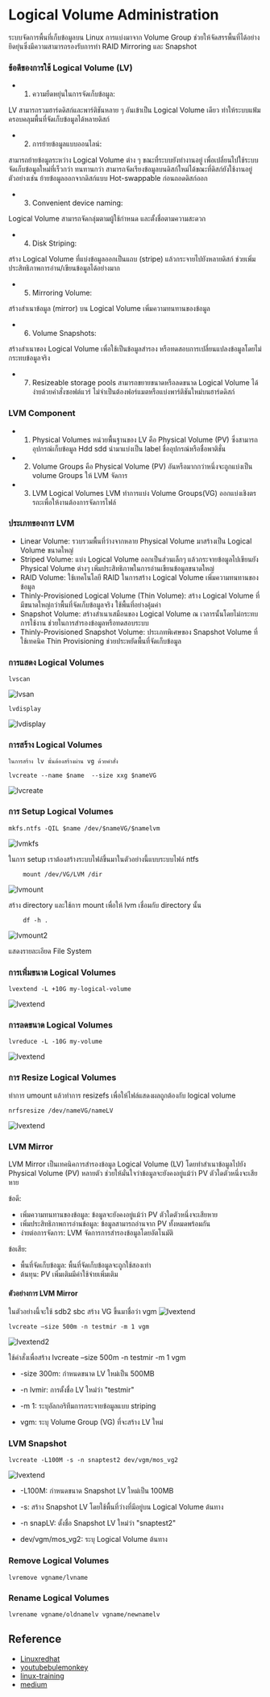 # Logical Volume Administration



ระบบจัดการพื้นที่เก็บข้อมูลบน Linux การแบ่งมาจาก Volume Group ช่วยให้จัดสรรพื้นที่ได้อย่างยึดยุ่นซึ่งมีความสามารถรองรับการทำ RAID Mirroring และ Snapshot

### ข้อดีของการใช้ Logical Volume (LV)
- 1. ความยืดหยุ่นในการจัดเก็บข้อมูล:

LV สามารถรวมฮาร์ดดิสก์และพาร์ติชันหลาย ๆ อันเข้าเป็น Logical Volume เดียว ทำให้ระบบแฟ้มครอบคลุมพื้นที่จัดเก็บข้อมูลได้หลายดิสก์


- 2. การย้ายข้อมูลแบบออนไลน์:

สามารถย้ายข้อมูลระหว่าง Logical Volume ต่าง ๆ ขณะที่ระบบยังทำงานอยู่ เพื่อเปลี่ยนไปใช้ระบบจัดเก็บข้อมูลใหม่ที่เร็วกว่า ทนทานกว่า
สามารถจัดเรียงข้อมูลบนดิสก์ใหม่ได้ขณะที่ดิสก์ยังใช้งานอยู่ ตัวอย่างเช่น ย้ายข้อมูลออกจากดิสก์แบบ Hot-swappable ก่อนถอดดิสก์ออก
- 3. Convenient device naming:

Logical Volume สามารถจัดกลุ่มตามผู้ใช้กำหนด และตั้งชื่อตามความสะดวก
- 4. Disk Striping:

สร้าง Logical Volume ที่แบ่งข้อมูลออกเป็นแถบ (stripe) แล้วกระจายไปยังหลายดิสก์ ช่วยเพิ่มประสิทธิภาพการอ่าน/เขียนข้อมูลได้อย่างมาก
- 5. Mirroring Volume:

สร้างสำเนาข้อมูล (mirror) บน Logical Volume เพิ่มความทนทานของข้อมูล
- 6. Volume Snapshots:

สร้างสำเนาของ Logical Volume เพื่อใช้เป็นข้อมูลสำรอง หรือทดสอบการเปลี่ยนแปลงข้อมูลโดยไม่กระทบข้อมูลจริง

- 7. Resizeable storage pools
สามารถขยายขนาดหรือลดขนาด Logical Volume ได้ง่ายด้วยคำสั่งซอฟต์แวร์ ไม่จำเป็นต้องฟอร์แมตหรือแบ่งพาร์ติชันใหม่บนฮาร์ดดิสก์

### LVM Component

- 1. Physical Volumes
หน่วยพื้นฐานของ LV คือ Physical Volume (PV) ซึ่งสามารถอุปกรณ์เก็บข้อมูล Hdd sdd นำมาแบ่งเป็น label ชื่ออุปกรณ์หรือชื่อพาติชั่น

- 2. Volume Groups
คือ Physical Volume (PV) อันหรือมากกว่าหนึ่งจะถูกแบ่งเป็น volume Groups ให้ LVM จัดการ

- 3.  LVM Logical Volumes
LVM ทำการแบ่ง Volume Groups(VG) ออกแบ่งเชิงตรรถะเพื่อให้งานต้องการจัดการไฟล์

### ประเภทของการ LVM
-   Linear Volume: รวบรวมพื้นที่ว่างจากหลาย Physical Volume มาสร้างเป็น Logical Volume ขนาดใหญ่
-   Striped Volume: แบ่ง Logical Volume ออกเป็นส่วนเล็กๆ แล้วกระจายข้อมูลไปเขียนยัง Physical Volume ต่างๆ เพิ่มประสิทธิภาพในการอ่านเขียนข้อมูลขนาดใหญ่
-   RAID Volume: ใช้เทคโนโลยี RAID ในการสร้าง Logical Volume เพิ่มความทนทานของข้อมูล
-   Thinly-Provisioned Logical Volume (Thin Volume): สร้าง Logical Volume ที่มีขนาดใหญ่กว่าพื้นที่จัดเก็บข้อมูลจริง ใช้พื้นที่อย่างคุ้มค่า
-   Snapshot Volume: สร้างสำเนาเสมือนของ Logical Volume ณ เวลารนั้นโดยไม่กระทบการใช้งาน ช่วยในการสำรองข้อมูลหรือทดสอบระบบ
-   Thinly-Provisioned Snapshot Volume: ประเภทพิเศษของ Snapshot Volume ที่ใช้เทคนิค Thin Provisioning ช่วยประหยัดพื้นที่จัดเก็บข้อมูล

### การแสดง Logical Volumes
```
lvscan
```
![lvsan](/pic/lvscan.png)

```
lvdisplay
```
![lvdisplay](/pic/lvdisplay.png)


### การสร้าง Logical Volumes
	ในการสร้าง lv นั้นต้องสร้างผ่าน vg ด้วยคำสั่ง
```
lvcreate --name $name  --size xxg $nameVG

```
![lvcreate](/pic/lvcreate.png)

### การ Setup Logical Volumes
```
mkfs.ntfs -QIL $name /dev/$nameVG/$namelvm
```
![lvmkfs](/pic/mkfs.ntfs.png)

ในการ setup เราต้องสร้างระบบไฟล์ขึ้นมาในตัวอย่างนี้แบบระบบไฟล์ ntfs

```
    mount /dev/VG/LVM /dir
```

![lvmount](/pic/mount.png)

สร้าง directory และใช้การ mount เพื่อให้ lvm เชื่อมกับ directory นั้น

```
    df -h .
```
![lvmount2](/pic/showresulfmount.png)

แสดงรายละเอียด File System






### การเพิ่มขนาด Logical Volumes
```
lvextend -L +10G my-logical-volume
```
![lvextend](/pic/extend.png)

### การลดขนาด Logical Volumes
```
lvreduce -L -10G my-volume
```
![lvextend](/pic/lvreduce.png)


### การ Resize Logical Volumes


ทำการ umount แล้วทำการ resizefs เพื่อให้ไฟล์แสดงผลถูกต้องกับ logical volume

```
nrfsresize /dev/nameVG/nameLV
```
![lvextend](/pic/resize.png)

### LVM Mirror

LVM Mirror เป็นเทคนิคการสำรองข้อมูล Logical Volume (LV) โดยทำสำเนาข้อมูลไปยัง Physical Volume (PV) หลายตัว ช่วยให้มั่นใจว่าข้อมูลจะยังคงอยู่แม้ว่า PV ตัวใดตัวหนึ่งจะเสียหาย

ข้อดี:

-   เพิ่มความทนทานของข้อมูล:  ข้อมูลจะยังคงอยู่แม้ว่า PV ตัวใดตัวหนึ่งจะเสียหาย
-   เพิ่มประสิทธิภาพการอ่านข้อมูล:  ข้อมูลสามารถอ่านจาก PV ทั้งหมดพร้อมกัน
-   ง่ายต่อการจัดการ: LVM จัดการการสำรองข้อมูลโดยอัตโนมัติ

ข้อเสีย:

-   พื้นที่จัดเก็บข้อมูล:  พื้นที่จัดเก็บข้อมูลจะถูกใช้สองเท่า
-   ต้นทุน: PV เพิ่มเติมมีค่าใช้จ่ายเพิ่มเติม

#### ตัวอย่างการ LVM Mirror
ในตัวอย่างนี้จะใช้ sdb2 sbc สร้าง VG ขึ้นมาชื่อว่า vgm
![lvextend](/pic/createvgformirror.png)
```
lvcreate –size 500m -n testmir -m 1 vgm
```
![lvextend2](/pic/createmirror.png)

ใช้คำสั่งเพื่อสร้าง lvcreate –size 500m -n testmir -m 1 vgm

-  -size 300m: กำหนดขนาด LV ใหม่เป็น 500MB

-  -n lvmir: การตั้งชื่อ LV ใหม่ว่า "testmir"

-  -m 1: ระบุอัลกอริทึมการกระจายข้อมูลแบบ striping

-  vgm: ระบุ Volume Group (VG) ที่จะสร้าง LV ใหม่



### LVM Snapshot

```
lvcreate -L100M -s -n snaptest2 dev/vgm/mos_vg2
```
![lvextend](/pic/lvcreatesnapshot.png)

-  -L100M: กำหนดขนาด Snapshot LV ใหม่เป็น 100MB

-  -s: สร้าง Snapshot LV โดยใช้พื้นที่ว่างที่มีอยู่บน Logical Volume ต้นทาง

-  -n snapLV: ตั้งชื่อ Snapshot LV ใหม่ว่า "snaptest2"

-  dev/vgm/mos_vg2: ระบุ Logical Volume ต้นทาง


### Remove Logical Volumes
```
lvremove vgname/lvname
```


### Rename Logical Volumes

```
lvrename vgname/oldnamelv vgname/newnamelv
```


## Reference

- [Linuxredhat](https://access.redhat.com/documentation/th-th/red_hat_enterprise_linux/6/html/logical_volume_manager_administration/index)
- [youtubebulemonkey](https://www.youtube.com/watch?v=JlWiNnuMm_4)
- [linux-training](https://linux-training.be/linuxsto.pdf)
- [medium](https://medium.com/@songyotemungmai/%E0%B8%81%E0%B8%B2%E0%B8%A3%E0%B9%83%E0%B8%8A%E0%B9%89%E0%B8%87%E0%B8%B2%E0%B8%99-lvm-%E0%B9%80%E0%B8%9E%E0%B8%B7%E0%B9%88%E0%B8%AD%E0%B8%88%E0%B8%B1%E0%B8%94%E0%B8%81%E0%B8%B2%E0%B8%A3%E0%B8%9E%E0%B8%B7%E0%B9%89%E0%B8%99%E0%B8%97%E0%B8%B5%E0%B9%88%E0%B8%AE%E0%B8%B2%E0%B8%A3%E0%B9%8C%E0%B8%94%E0%B8%94%E0%B8%B4%E0%B8%AA%E0%B8%81%E0%B9%8C-6c127b24ef87)
